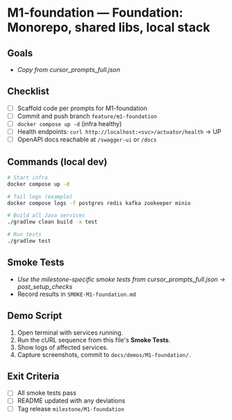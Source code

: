 # M1-foundation — Foundation: Monorepo, shared libs, local stack

## Goals
- _Copy from cursor_prompts_full.json_

## Checklist
- [ ] Scaffold code per prompts for M1-foundation
- [ ] Commit and push branch `feature/m1-foundation`
- [ ] `docker compose up -d` (infra healthy)
- [ ] Health endpoints: `curl http://localhost:<svc>/actuator/health` → UP
- [ ] OpenAPI docs reachable at `/swagger-ui` or `/docs`

## Commands (local dev)
```bash
# Start infra
docker compose up -d

# Tail logs (example)
docker compose logs -f postgres redis kafka zookeeper minio

# Build all Java services
./gradlew clean build -x test

# Run tests
./gradlew test
```

## Smoke Tests
- _Use the milestone-specific smoke tests from cursor_prompts_full.json → post_setup_checks_
- Record results in `SMOKE-M1-foundation.md`

## Demo Script
1) Open terminal with services running.
2) Run the cURL sequence from this file's **Smoke Tests**.
3) Show logs of affected services.
4) Capture screenshots, commit to `docs/demos/M1-foundation/`.

## Exit Criteria
- [ ] All smoke tests pass
- [ ] README updated with any deviations
- [ ] Tag release `milestone/M1-foundation`
